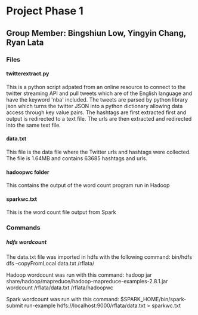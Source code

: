 # Project Phase 1
## Group Member: Bingshiun Low, Yingyin Chang, Ryan Lata
### Files
#### twitterextract.py
This is a python script adpated from an online resource to connect to the twitter streaming API and pull tweets which are of the English language and have the keyword 'nba' included. The tweets are parsed by python library json which turns the twitter JSON into a python dictionary allowing data access through key value pairs. The hashtags are first extracted first and output is redirected to a text file. The urls are then extracted and redirected into the same text file. 

#### data.txt
This file is the data file where the Twitter urls and hashtags were collected. The file is 1.64MB and contains 63685 hashtags and urls.

#### hadoopwc folder
This contains the output of the word count program run in Hadoop

#### sparkwc.txt
This is the word count file output from Spark

### Commands
##### hdfs wordcount
The data.txt file was imported in hdfs with the following command:
bin/hdfs dfs –copyFromLocal data.txt /rflata/

Hadoop wordcount was run with this command:
hadoop jar share/hadoop/mapreduce/hadoop-mapreduce-examples-2.8.1.jar wordcount /rflata/data.txt /rflata/hadoopwc

Spark wordcount was run with this command:
$SPARK_HOME/bin/spark-submit run-example hdfs://localhost:9000/rflata/data.txt > sparkwc.txt

